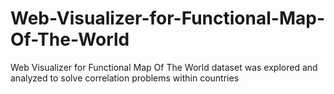 # Web-Visualizer-for-Functional-Map-Of-The-World
Web Visualizer for Functional Map Of The World dataset was explored and analyzed to solve correlation problems within countries
